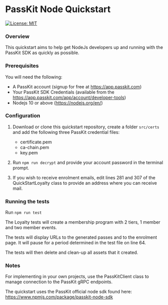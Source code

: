 # PassKit Node Quickstart

[![License: MIT](https://img.shields.io/badge/License-MIT-yellow.svg)](https://opensource.org/licenses/MIT)

### Overview

This quickstart aims to help get NodeJs developers up and running with the PassKit SDK as quickly as possible.

### Prerequisites

You will need the following:

- A PassKit account (signup for free at https://app.passkit.com)
- Your PassKit SDK Credentials (available from the https://app.passkit.com/app/account/developer-tools)
- Nodejs 10 or above (https://nodejs.org/en/)

### Configuration

1. Download or clone this quickstart repository, create a folder `src/certs` and add the following three PassKit credential files:

   - certificate.pem
   - ca-chain.pem
   - key.pem

2. Run `npm run decrypt` and provide your account password in the terminal prompt.

3. If you wish to receive enrolment emails, edit lines 281 and 307 of the QuickStartLoyalty class to provide an address where you can receive mail.

### Running the tests

Run `npm run test`

The Loyalty tests will create a membership program with 2 tiers, 1 member and two member events.

The tests will display URLs to the generated passes and to the enrolment page. It will pause for a period determined in the test file on line 64.

The tests will then delete and clean-up all assets that it created.

### Notes

For implementing in your own projects, use the PassKitClient class to manage connection to the PassKit gRPC endpoints.

The quickstart uses the PassKit official node sdk found here: https://www.npmjs.com/package/passkit-node-sdk
